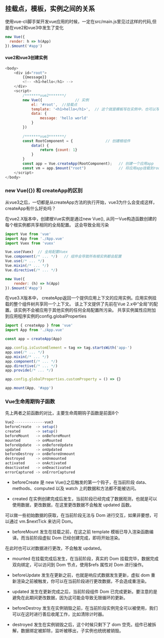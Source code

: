 ## 挂载点，模板，实例之间的关系
使用vue-cli脚手架开发vue应用的时候，一定在src/main.js里见过这样的代码,但是在vue2和vue3中发生了变化
```js
new Vue({
  render: h => h(App)
}).$mount('#app')
```

#### vue2和vue3创建实例
```js
<body>
	<div id="root"> 
		{{message}}
		<!-- <h1>hello</h1> -->
	</div>
	<script>
		/*******vue2*******/
		new Vue({				// 实例
			el: '#root',  //挂载点
			template: '<h1>hello</h1>',  // 这个就是模板写在实例中，也可以写在挂载点中
			data: {
				message: 'hello world'
			}
		})
		
		/*******vue3*******/
		const RootComponent = {               // 创建根组件
			data() {
				return {count: 1}
			}
		}
		const app = Vue.createApp(RootComponent);   // 创建一个应用app
		const vm = app.$mount("root")               // 将应用app挂载到root节点上，并返回实例vm
	</script>
</body>
```

### new Vue({}) 和 createApp的区别
从vue3之后，一切都是从createApp方法的执行开始，vue3为什么会变成这样，createApp有什么好处吗？

在vue2.X版本中，创建根Vue实例是通过new Vue(), 从同一Vue构造函数创建的每个根实例都共享相同的全局配置。
这会导致全局污染

```js
import Vue from 'vue'
import App from './App.vue'
import Vuex from 'vuex'

Vue.use(Vuex)  // 全局配置Vuex
Vue.component(/* ... */)   // 组件会导致所有根实例都会配置
Vue.use(/* ... */)
Vue.mixin(/* ... */)
Vue.directive(/* ... */)

new Vue({
	render: (h) => h(App)
}).$mount('#app')
```

在vue3.X版本中，
createApp返回一个提供应用上下文的应用实例。应用实例挂载的整个组件树共享同一个上下文。
该上下文提供了先前在Vue 2.x中“全局”的配置。该实例不会被应用于其他实例的任何全局配置所污染。
共享实例属性应附加到应用程序实例的config.globalProperties
```js
import { createApp } from 'vue'
import App from './App.vue'

const app = createApp(App)

app.config.isCustomElement = tag => tag.startsWith('app-')
app.use(/* ... */)
app.mixin(/* ... */)
app.component(/* ... */)
app.directive(/* ... */)
app.provide(/* ... */)

app.config.globalProperties.customProperty = () => {}

app.mount(App, '#app')
```

### Vue生命周期钩子函数
先上两者之前函数的对比，主要生命周期钩子函数是前面8个
```js
Vue2--------------vue3
beforeCreate  -> setup()                    
created       -> setup()                    
beforeMount   -> onBeforeMount              
mounted       -> onMounted
beforeUpdate  -> onBeforeUpdate
updated       -> onUpdated
beforeDestroy -> onBeforeUnmount
destroyed     -> onUnmounted
activated     -> onActivated
deactivated   -> onDeactivated
errorCaptured -> onErrorCaptured
```

 - beforeCreate 是 new Vue()之后触发的第一个钩子，在当前阶段 data、methods、computed 以及 watch 上的数据和方法都不能被访问。

 - created 在实例创建完成后发生，当前阶段已经完成了数据观测，也就是可以使用数据，更改数据，在这里更改数据不会触发 updated 函数。

可以做一些初始数据的获取，在当前阶段无法与 Dom 进行交互，如果非要想，可以通过 vm.$nextTick 来访问 Dom。

 - beforeMount 发生在挂载之前，在这之前 template 模板已导入渲染函数编译。而当前阶段虚拟 Dom 已经创建完成，即将开始渲染。

在此时也可以对数据进行更改，不会触发 updated。

 - mounted 在挂载完成后发生，在当前阶段，真实的 Dom 挂载完毕，数据完成双向绑定，可以访问到 Dom 节点，使用$refs 属性对 Dom 进行操作。

 - beforeUpdate 发生在更新之前，也就是响应式数据发生更新，虚拟 dom 重新渲染之前被触发，你可以在当前阶段进行更改数据，不会造成重渲染。

 - updated 发生在更新完成之后，当前阶段组件 Dom 已完成更新。要注意的是避免在此期间更改数据，因为这可能会导致无限循环的更新。

 - beforeDestroy 发生在实例销毁之前，在当前阶段实例完全可以被使用，我们可以在这时进行善后收尾工作，比如清除计时器。

 - destroyed 发生在实例销毁之后，这个时候只剩下了 dom 空壳。组件已被拆解，数据绑定被卸除，监听被移出，子实例也统统被销毁。


